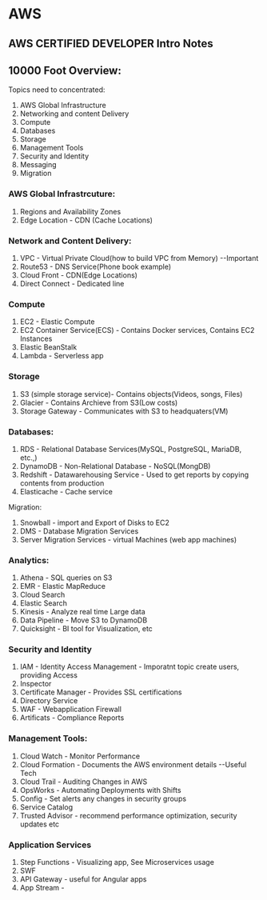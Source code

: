 # AWS

## AWS CERTIFIED DEVELOPER Intro Notes

## 10000 Foot Overview:
Topics need to concentrated:
1. AWS Global Infrastructure
2. Networking and content Delivery
3. Compute
4. Databases
6. Storage
7. Management Tools
8. Security and Identity
9. Messaging
10. Migration

### AWS Global Infrastrcuture:
1. Regions and Availability Zones
2. Edge Location - CDN (Cache Locations)

### Network and Content Delivery:
1. VPC - Virtual Private Cloud(how to build VPC from Memory) --Important
2. Route53 - DNS Service(Phone book example)
3. Cloud Front - CDN(Edge Locations)
4. Direct Connect - Dedicated line 

### Compute 
1. EC2 - Elastic Compute
2. EC2 Container Service(ECS) - Contains Docker services, Contains EC2 Instances
3. Elastic BeanStalk 
4. Lambda - Serverless app

### Storage
1. S3 (simple storage service)- Contains objects(Videos, songs, Files)
2. Glacier - Contains Archieve from S3(Low costs)
3. Storage Gateway - Communicates with S3 to headquaters(VM)

### Databases:
1. RDS - Relational Database Services(MySQL, PostgreSQL, MariaDB, etc.,)
2. DynamoDB - Non-Relational Database - NoSQL(MongDB)
3. Redshift - Datawarehousing Service - Used to get reports by copying contents from production
4. Elasticache - Cache service

Migration:
1. Snowball - import and Export of Disks to EC2
2. DMS - Database Migration Services
3. Server Migration Services - virtual Machines (web app machines)

### Analytics:
1. Athena - SQL queries on S3
2. EMR - Elastic MapReduce
3. Cloud Search
4. Elastic Search
5. Kinesis - Analyze real time Large data
6. Data Pipeline - Move S3 to DynamoDB
7. Quicksight - BI tool for Visualization, etc

### Security and Identity
1. IAM - Identity Access Management - Imporatnt topic create users, providing Access
2. Inspector
3. Certificate Manager - Provides SSL certifications
4. Directory Service
5. WAF - Webapplication Firewall
6. Artificats - Compliance Reports

### Management Tools:
1. Cloud Watch - Monitor Performance
2. Cloud Formation - Documents the AWS environment details --Useful Tech
3. Cloud Trail - Auditing Changes in AWS
4. OpsWorks - Automating Deployments with Shifts
5. Config - Set alerts any changes in security groups
6. Service Catalog
7. Trusted Advisor - recommend performance optimization, security updates etc

### Application Services
1. Step Functions - Visualizing app, See Microservices usage
2. SWF
3. API Gateway - useful for Angular apps
4. App Stream  - 















